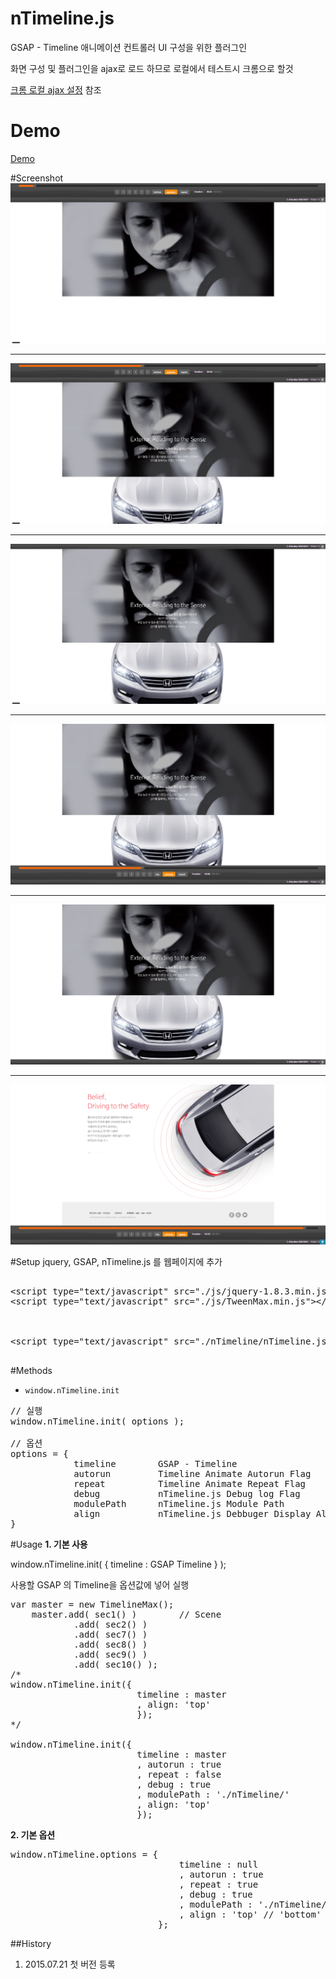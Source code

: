 # nTimeline.js
GSAP - Timeline 애니메이션 컨트롤러 UI 구성을 위한 플러그인

화면 구성 및 플러그인을 ajax로 로드 하므로 로컬에서 테스트시 크롬으로 할것

[크롬 로컬 ajax 설정]( http://blog.naver.com/nonoll88/220302452764 "크롬 로컬 ajax 설정" ) 참조

# Demo
[Demo]( http://nonoll.github.io/nTimeline.js/demo.html "Demo" )

#Screenshot
![ScreenShot](https://github.com/nonoll/nTimeline.js/raw/master/screenshot/1.png)
***
![ScreenShot](https://github.com/nonoll/nTimeline.js/raw/master/screenshot/2.png)
***
![ScreenShot](https://github.com/nonoll/nTimeline.js/raw/master/screenshot/3.png)
***
![ScreenShot](https://github.com/nonoll/nTimeline.js/raw/master/screenshot/4.png)
***
![ScreenShot](https://github.com/nonoll/nTimeline.js/raw/master/screenshot/5.png)
***
![ScreenShot](https://github.com/nonoll/nTimeline.js/raw/master/screenshot/6.png)

#Setup
jquery, GSAP, nTimeline.js 를 웹페이지에 추가
<pre lang="html">
<!-- Requires {{ -->
&lt;script type="text/javascript" src="./js/jquery-1.8.3.min.js"&gt;&lt;/script&gt;
&lt;script type="text/javascript" src="./js/TweenMax.min.js"&gt;&lt;/script&gt;
<!-- Requires }} -->

<!-- nTimeline.js {{ -->
&lt;script type="text/javascript" src="./nTimeline/nTimeline.js"&gt;&lt;/script&gt;
<!-- nTimeline.js }} -->
</pre>

#Methods
- ``window.nTimeline.init``

<pre lang="javascript">
// 실행
window.nTimeline.init( options );

// 옵션
options = {
			timeline 		GSAP - Timeline
			autorun 		Timeline Animate Autorun Flag
			repeat 			Timeline Animate Repeat Flag
			debug 			nTimeline.js Debug log Flag
			modulePath 		nTimeline.js Module Path
			align 			nTimeline.js Debbuger Display Align ( 'top', 'bottom' )
}
</pre>

#Usage
**1. 기본 사용**

window.nTimeline.init( { timeline : GSAP Timeline } );

사용할 GSAP 의 Timeline을 옵션값에 넣어 실행

<pre lang="javascript">
var master = new TimelineMax();
	master.add( sec1() )		// Scene
			.add( sec2() )
			.add( sec7() )
			.add( sec8() )
			.add( sec9() )
			.add( sec10() );
/*
window.nTimeline.init({ 
						timeline : master
						, align: 'top'
						});
*/

window.nTimeline.init({ 
						timeline : master
						, autorun : true
						, repeat : false
						, debug : true
						, modulePath : './nTimeline/'
						, align: 'top'
						});
</pre>

**2. 기본 옵션**
<pre lang="javascript">
window.nTimeline.options = {
								timeline : null
								, autorun : true
								, repeat : true
								, debug : true
								, modulePath : './nTimeline/'
								, align : 'top' // 'bottom'
							};
</pre>

##History
1. 2015.07.21 첫 버전 등록
